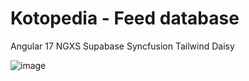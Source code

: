 # Kotopedia - Feed database

Angular 17
NGXS
Supabase
Syncfusion
Tailwind
Daisy


![image](https://github.com/user-attachments/assets/e7bdee80-04a2-47a8-a097-f2834d400542)


